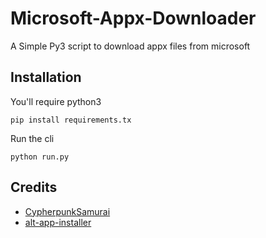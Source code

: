 # Microsoft-Appx-Downloader

A Simple Py3 script to download appx files from microsoft

## Installation

You'll require python3

```shell
pip install requirements.tx
```

Run the cli

```shell
python run.py
```

## Credits

- [CypherpunkSamurai](https://github.com/CypherpunkSamurai)
- [alt-app-installer](https://github.com/mjishnu/alt-app-installer)
